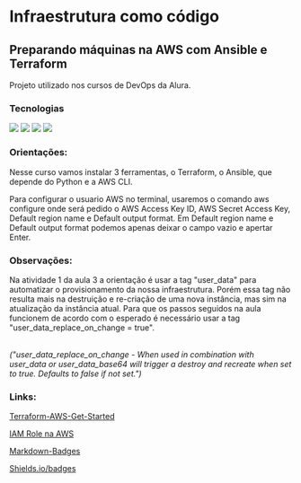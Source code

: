 <h1>Infraestrutura como código</h1>

<h2>Preparando máquinas na AWS com Ansible e Terraform</h2>
<p>Projeto utilizado nos cursos de DevOps da Alura.</p>

### Tecnologias
<div>
  <img src="https://img.shields.io/badge/AWS-%23FF9900.svg?style=for-the-badge&logo=amazon-aws&logoColor=white">
  <img src="https://img.shields.io/badge/terraform-%235835CC.svg?style=for-the-badge&logo=terraform&logoColor=white">
  <img src="https://img.shields.io/badge/ansible-%231A1918.svg?style=for-the-badge&logo=ansible&logoColor=white">
  <img src="https://img.shields.io/badge/Ubuntu-E95420?style=for-the-badge&logo=ubuntu&logoColor=white">
</div>

<h3>Orientações:</h3>
<p>Nesse curso vamos instalar 3 ferramentas, o Terraform, o Ansible, que depende do Python e a AWS CLI.</p>

<p>Para configurar o usuario AWS no terminal, usaremos o comando aws configure onde será pedido o AWS Access Key ID, AWS Secret Access Key, Default region name e Default output format. 
  Em Default region name e Default output format podemos apenas deixar o campo vazio e apertar Enter.</p>

<h3>Observações:</h3>
<p>Na atividade 1 da aula 3 a orientação é usar a tag "user_data" para automatizar o provisionamento da nossa infraestrutura. Porém essa tag não resulta mais na destruição e 
  re-criação de uma nova instância, mas sim na atualização da instância atual. Para que os passos seguidos na aula funcionem de acordo com o esperado é necessário usar a tag
  "user_data_replace_on_change = true".</p>
  <p><br /> <i>("user_data_replace_on_change - When used in combination with user_data or user_data_base64 will trigger a destroy and recreate when set to true. 
    Defaults to false if not set.")</i></p>

<h3>Links:</h3>
<a href="https://developer.hashicorp.com/terraform/tutorials/aws-get-started/aws-build">Terraform-AWS-Get-Started</a>
<p></p>
<a href="https://cursos.alura.com.br/extra/alura-mais/o-que-e-um-iam-role-no-aws--c875">IAM Role na AWS</a>
<p></p>
<a href="https://github.com/Ileriayo/markdown-badges">Markdown-Badges</a>
<p></p>
<a href="https://shields.io/badges">Shields.io/badges</a>
